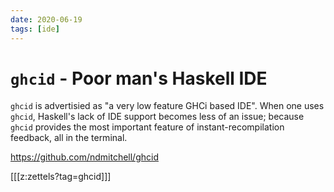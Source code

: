 ```yaml
---
date: 2020-06-19
tags: [ide]
---
```


# `ghcid` - Poor man's Haskell IDE

`ghcid` is advertisied as "a very low feature GHCi based IDE". When one uses `ghcid`, Haskell's lack of IDE support becomes less of an issue; because `ghcid` provides the most important feature of instant-recompilation feedback, all in the terminal.

<https://github.com/ndmitchell/ghcid>

[[[z:zettels?tag=ghcid]]]